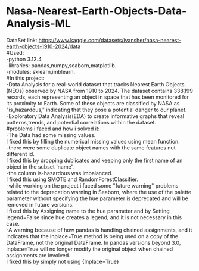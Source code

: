 # Nasa-Nearest-Earth-Objects-Data-Analysis-ML <br/>
DataSet link: https://www.kaggle.com/datasets/ivansher/nasa-nearest-earth-objects-1910-2024/data <br/>
#Used: <br/>
-python 3.12.4 <br/>
-libraries: pandas,numpy,seaborn,matplotlib. <br/>
-modules: sklearn,imblearn. <br/>
#In this project: <br/>
-Data Analysis for a real-world dataset that tracks Nearest Earth Objects (NEOs)
observed by NASA from 1910 to 2024. The dataset contains 338,199 records, each representing
an object in space that has been monitored for its proximity to Earth. Some of these objects are
classified by NASA as "is_hazardous," indicating that they pose a potential danger to our planet. <br/>
-Exploratory Data Analysis(EDA) to create informative graphs that reveal patterns,trends, 
and potential correlations within the dataset. <br/>
#problems i faced and how i solved it: <br/>
-The Data had some missing values. <br/>
I fixed this by filling the numerical missing values using mean function. <br/>
-there were some duplicate object names with the same features nut different id. <br/>
I fixed this by dropping dublicates and keeping only the first name of an object in the subset 'name'. <br/>
-the column is-hazardous was imbalanced. <br/>
I fixed this using SMOTE and RandomForestClassifier. <br/>
-while working on the project i faced some "future warning" problems related to the deprecation warning in Seaborn, where the use of the palette parameter without specifying the hue parameter is deprecated and will be removed in future versions. <br/>
i fixed this by Assigning name to the hue parameter and by Setting legend=False since hue creates a legend, and it is not necessary in this case. <br/>
-A warning because of how pandas is handling chained assignments, and it indicates that the inplace=True method is being used on a copy of the DataFrame, not the original DataFrame. In pandas versions beyond 3.0, inplace=True will no longer modify the original object when chained assignments are involved. <br/>
I fixed this by simply not using {Inplace=True} <br/>
